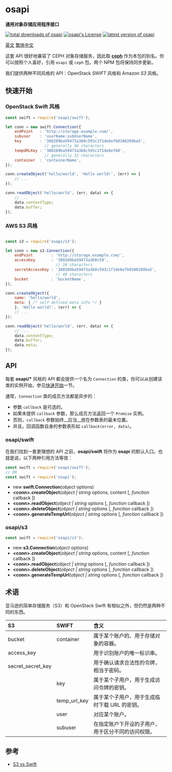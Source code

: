 #	osapi
__通用对象存储应用程序接口__

[![total downloads of osapi](https://img.shields.io/npm/dt/osapi.svg)](https://www.npmjs.com/package/osapi)
[![osapi's License](https://img.shields.io/npm/l/osapi.svg)](https://www.npmjs.com/package/osapi)
[![latest version of osapi](https://img.shields.io/npm/v/osapi.svg)](https://www.npmjs.com/package/osapi)

[英文](./README.md)
[繁体中文](./README.zh_TW.md)

这套 API 很好地兼容了 CEPH 对象存储服务，因此取 __[ceph](https://www.npmjs.com/package/ceph)__ 作为本包的别名。你可以按照个人喜好，引用 `osapi` 或 `ceph` 包，两个 NPM 包将保持同步更新。

我们提供两种不同风格的 API：OpenStack *SWIFT* 风格和 Amazon *S3* 风格。

##	快速开始

###	OpenStack Swift 风格

```javascript
const swift = require('osapi/swift');

let conn = new swift.Connection({
	endPoint   : 'http://storage.example.com/',
	subuser    : 'userName:subUserName',
	key        : '380289ba59473a368c593c1f1de6efb0380289ba5', 
                 // generally 40 characters 
	tempURLKey : '380289ba59473a368c593c1f1de6efb0', 
	             // generally 32 characters
	container  : 'containerName',
});

conn.createObject('hello/world', 'Hello world!', (err) => {
	// ...
});

conn.readObject('hello/world', (err, data) => {
	// ...
	data.contentType;
	data.buffer;
});
```

###	AWS S3 风格

```javascript

const s3 = require('osapi/s3');

let conn = new s3.Connection({
	endPoint        : 'http://storage.example.com/',
	accessKey       : '380289ba59473a368c59', 
	                  // 20 characters 
	secretAccessKey : '380289ba59473a368c593c1f1de6efb0380289ba5', 
	                  // 40 characters
	bucket          : 'bucketName',
});

conn.createObject({
	name: 'hello/world',
	meta: { /* self defined meta info */ }
	}, 'Hello world!', (err) => {
	// ...
});

conn.readObject('hello/world', (err, data) => {
	// ...
	data.contentType;
	data.buffer;
	data.meta;
});
```

##	API

每套 __osapi/*__ 风格的 API 都会提供一个名为 `Connection` 的类，你可以从创建该类的实例开始，参见[快速开始](#快速开始)一节。

通常，`Connection` 类的成员方法都是异步的：

*	参数 `callback` 是可选的。
*	如果未提供 `callback` 参数，那么成员方法返回一个 `Promise` 实例。
*	否则，`callback` 参数始终__应当__放在参数表的最末位置。
*	并且，回调函数自身的参数表形如 `callback(error, data)`。

###	osapi/swift

在我们找到一套更理想的 API 之前，__osapi/swift__ 将作为 __osapi__ 的默认入口。也就是说，以下两种引用方法等效：

```javascript
const swift = require('osapi/swift');
// OR
const swift = require('osapi');
```

*	new __swift.Connection__(*object* options)
*	__\<conn\>.createObject__(*object | string* options, content [, *function* callback ])
*	__\<conn\>.readObject__(*object | string* options [, *function* callback ])
*	__\<conn\>.deleteObject__(*object | string* options [, *function* callback ])
*	__\<conn\>.generateTempUrl__(*object | string* options [, *function* callback ])

###	osapi/s3

```javascript
const swift = require('osapi/s3');
```

*	new __s3.Connection__(*object* options)
*	__\<conn\>.createObject__(*object | string* options, content [, *function* callback ])
*	__\<conn\>.readObject__(*object | string* options [, *function* callback ])
*	__\<conn\>.deleteObject__(*object | string* options [, *function* callback ])
*	__\<conn\>.generateTempUrl__(*object | string* options [, *function* callback ])

##  术语

亚马逊的简单存储服务（S3）和 OpenStack Swift 有相似之外，但仍然是两种不同的东西。

| S3                   | SWIFT          | 含义 |
| :----------------    | :------------- | :------------- |
| bucket               | container      | 属于某个账户的、用于存储对象的容器。 |
| access_key           |                | 用于识别账户的唯一标识串。 |
| secret\_secret\_key  |                | 用于确认请求合法性的令牌，相当于密码。 |
|                      | key            | 属于某个子用户，用于生成访问令牌的密钥。 |
|                      | temp\_url\_key | 属于某个子用户，用于生成临时下载 URL 的密钥。 |
|                      | user           | 对应某个账户。 |
|                      | subuser        | 在指定账户下开设的子用户，用于区分不同的访问权限。 |

##  参考

*	[S3 vs Swift](https://oldhenhut.com/2016/05/31/s3-vs-swift/)
